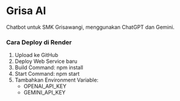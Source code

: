 # Grisa AI
Chatbot untuk SMK Grisawangi, menggunakan ChatGPT dan Gemini.

### Cara Deploy di Render
1. Upload ke GitHub
2. Deploy Web Service baru
3. Build Command: npm install
4. Start Command: npm start
5. Tambahkan Environment Variable:
   - OPENAI_API_KEY
   - GEMINI_API_KEY
